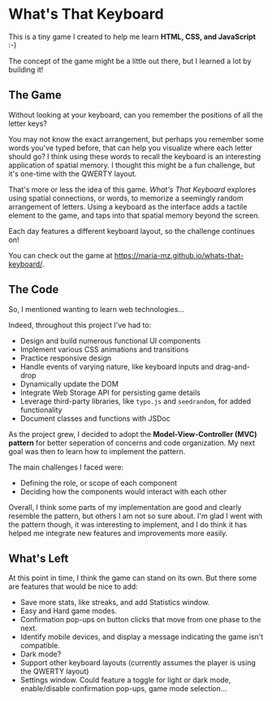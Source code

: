 # What's That Keyboard

This is a tiny game I created to help me learn **HTML, CSS, and JavaScript** :-)

The concept of the game might be a little out there, but I learned a lot by building it!

## The Game

Without looking at your keyboard, can you remember the positions of all the letter keys?

You may not know the exact arrangement, but perhaps you remember some words you've typed before, that can help you visualize where each letter should go? I think using these words to recall the keyboard is an interesting application of spatial memory. I thought this might be a fun challenge, but it's one-time with the QWERTY layout.

That's more or less the idea of this game. _What's That Keyboard_ explores using spatial connections, or words, to memorize a seemingly random arrangement of letters. Using a keyboard as the interface adds a tactile element to the game, and taps into that spatial memory beyond the screen.

Each day features a different keyboard layout, so the challenge continues on!

You can check out the game at https://maria-mz.github.io/whats-that-keyboard/.

## The Code

So, I mentioned wanting to learn web technologies...

Indeed, throughout this project I've had to:
- Design and build numerous functional UI components
- Implement various CSS animations and transitions
- Practice responsive design
- Handle events of varying nature, like keyboard inputs and drag-and-drop
- Dynamically update the DOM
- Integrate Web Storage API for persisting game details
- Leverage third-party libraries, like `typo.js` and `seedrandom`, for added functionality
- Document classes and functions with JSDoc

As the project grew, I decided to adopt the **Model-View-Controller (MVC) pattern** for better seperation of concerns and code organization. My next goal was then to learn how to implement the pattern.

The main challenges I faced were:
- Defining the role, or scope of each component
- Deciding how the components would interact with each other

Overall, I think some parts of my implementation are good and clearly resemble the pattern, but others I am not so sure about. I'm glad I went with the pattern though, it was interesting to implement, and I do think it has helped me integrate new features and improvements more easily.

## What's Left

At this point in time, I think the game can stand on its own. But there some are features that would be nice to add:

- Save more stats, like streaks, and add Statistics window.
- Easy and Hard game modes.
- Confirmation pop-ups on button clicks that move from one phase to the next.
- Identify mobile devices, and display a message indicating the game isn't compatible.
- Dark mode?
- Support other keyboard layouts (currently assumes the player is using the QWERTY layout)
- Settings window. Could feature a toggle for light or dark mode, enable/disable confirmation pop-ups, game mode selection...
